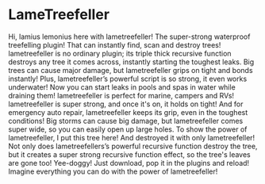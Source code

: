 # LameTreefeller
Hi, lamius lemonius here with lametreefeller! The super-strong waterproof treefelling plugin! That can instantly find, scan and destroy trees! lametreefeller is no ordinary plugin; its triple thick recursive function destroys any tree it comes across, instantly starting the toughest leaks. Big trees can cause major damage, but lametreefeller grips on tight and bonds instantly! Plus, lametreefeller’s powerful script is so strong, it even works underwater! Now you can start leaks in pools and spas in water while draining them! lametreefeller is perfect for marine, campers and RVs! lametreefeller is super strong, and once it's on, it holds on tight! And for emergency auto repair, lametreefeller keeps its grip, even in the toughest conditions! Big storms can cause big damage, but lametreefeller comes super wide, so you can easily open up large holes. To show the power of lametreefeller, I put this tree here! And destroyed it with only lametreefeller! Not only does lametreefellers’s powerful recursive function destroy the tree, but it creates a super strong recursive function effect, so the tree's leaves are gone too! Yee-doggy! Just download, pop it in the plugins and reload! Imagine everything you can do with the power of lametreefeller!